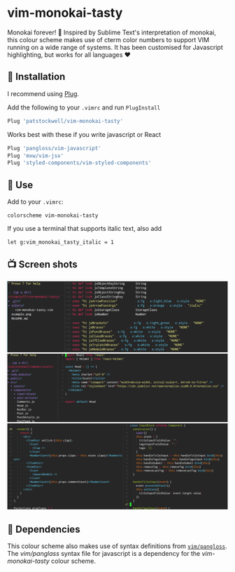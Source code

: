 # vim-monokai-tasty

Monokai forever! :tada: Inspired by Sublime Text's interpretation of monokai, this colour scheme makes use of cterm color numbers to support VIM running on a wide range of systems.
It has been customised for Javascript highlighting, but works for all languages :heart:

## :electric_plug: Installation

I recommend using [Plug](https://github.com/junegunn/vim-plug).

Add the following to your `.vimrc` and run `PlugInstall`

```javascript
Plug 'patstockwell/vim-monokai-tasty'
```

Works best with these if you write javascript or React
```javascript
Plug 'pangloss/vim-javascript'
Plug 'mxw/vim-jsx'
Plug 'styled-components/vim-styled-components'
```

## :wolf: Use

Add to your `.vimrc`:

```
colorscheme vim-monokai-tasty
```

If you use a terminal that supports italic text, also add
```
let g:vim_monokai_tasty_italic = 1
```

## :tv: Screen shots

![](./example1.png)
![](./example2.png)
![](./example3.png)

## :hammer: Dependencies
This colour scheme also makes use of syntax definitions from [`vim/pangloss`](https://github.com/pangloss/vim-javascript). The _vim/panglass_ syntax file for javascript is a dependency for the _vim-monokai-tasty_ colour scheme.

